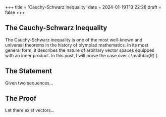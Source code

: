 +++
title = 'Cauchy-Schwarz Inequality'
date = 2024-01-19T13:22:28
draft = false
+++

## The Cauchy-Schwarz Inequality
The Cauchy-Schwarz inequality is one of the most well-known and universal theorems in the history of olympiad mathematics. In its most general form, it describes the nature of arbitrary vector spaces equipped with an inner product. In this post, I will prove the case over \( \mathbb{R} \).

## The Statement
Given two sequences...

## The Proof
Let there exist vectors...